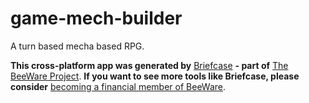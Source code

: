 # game-mech-builder

A turn based mecha based RPG.

**This cross-platform app was generated by**
[Briefcase](https://github.com/beeware/briefcase) **- part of**
[The BeeWare Project](https://beeware.org/). **If you want to see more tools
like Briefcase, please consider**
[becoming a financial member of BeeWare](https://beeware.org/contributing/membership).